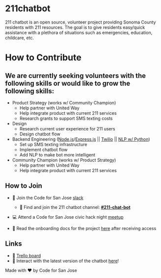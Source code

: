 # 211chatbot

211 chatbot is an open source, volunteer project providing Sonoma County residents with 211 resources. The goal is to give residents easy/quick assistance with a plethora of situations such as emergencies, education, childcare, etc.

# How to Contribute

## We are currently seeking volunteers with the following skills or would like to grow the following skills:

- Product Strategy (works w/ Community Champion)
  - Help partner with United Way
  - Help integrate product with current 211 services
  - Research grants to support SMS texting costs
- Design
  - Research current user experience for 211 users
  - Design chatbot flow
- Backend Engineering ([Node.js](https://nodejs.org/en/)/[Express.js](https://expressjs.com/) || [Twilio](https://www.twilio.com/docs/usage/api) || [NLP w/ Python](https://medium.com/towards-artificial-intelligence/natural-language-processing-nlp-with-python-tutorial-for-beginners-1f54e610a1a0))
  - Set up SMS texting infrastructure
  - Implement chatbot flow
  - Add NLP to make bot more intelligent
- Community Champion (works w/ Product Strategy)
  - Help partner with United Way
  - Help integrate product with current 211 services

## How to Join

- 📲 Join the Code for San Jose [slack](https://slackin-c4sj.herokuapp.com/)

  - 🔎 Find and join the 211 chatbot channel: [**#211-chat-bot**](https://codeforsanjose.slack.com/archives/C01B9RD9F4N)

- 💻 Attend a Code for San Jose civic hack night [meetup](https://www.meetup.com/code-for-san-jose/)

- 📖 Read the onboarding docs for the project [here](https://docs.google.com/document/d/1DzT1Bgs7oq01ckLj5eFqxbyn5e37Fxbj1A-uX6IM0jI/edit#heading=h.6odqkwh9ef3h) after receiving access

## Links

- 📒 [Trello board]()
- 🤖 Interact with the latest version of the chatbot [here]()!

Made with ❤️ by Code for San Jose
